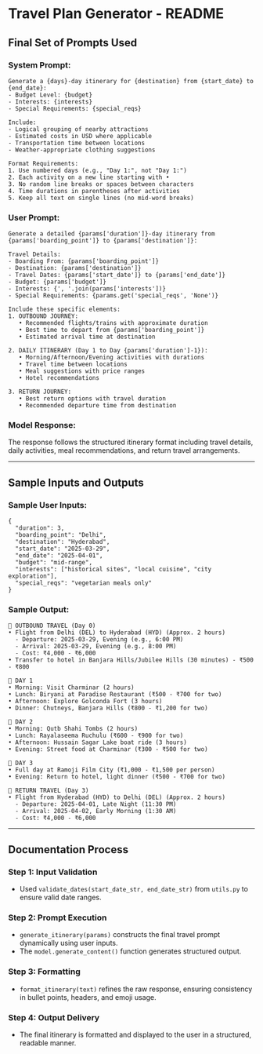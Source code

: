 # Travel Plan Generator - README

## Final Set of Prompts Used

### System Prompt:
```
Generate a {days}-day itinerary for {destination} from {start_date} to {end_date}:
- Budget Level: {budget}
- Interests: {interests}
- Special Requirements: {special_reqs}

Include:
- Logical grouping of nearby attractions
- Estimated costs in USD where applicable
- Transportation time between locations
- Weather-appropriate clothing suggestions

Format Requirements:
1. Use numbered days (e.g., "Day 1:", not "Day 1:")
2. Each activity on a new line starting with •
3. No random line breaks or spaces between characters
4. Time durations in parentheses after activities
5. Keep all text on single lines (no mid-word breaks)
```

### User Prompt:
```
Generate a detailed {params['duration']}-day itinerary from {params['boarding_point']} to {params['destination']}:

Travel Details:
- Boarding From: {params['boarding_point']}
- Destination: {params['destination']}
- Travel Dates: {params['start_date']} to {params['end_date']}
- Budget: {params['budget']}
- Interests: {', '.join(params['interests'])}
- Special Requirements: {params.get('special_reqs', 'None')}

Include these specific elements:
1. OUTBOUND JOURNEY:
   • Recommended flights/trains with approximate duration
   • Best time to depart from {params['boarding_point']}
   • Estimated arrival time at destination

2. DAILY ITINERARY (Day 1 to Day {params['duration']-1}):
   • Morning/Afternoon/Evening activities with durations
   • Travel time between locations
   • Meal suggestions with price ranges
   • Hotel recommendations

3. RETURN JOURNEY:
   • Best return options with travel duration
   • Recommended departure time from destination
```

### Model Response:
The response follows the structured itinerary format including travel details, daily activities, meal recommendations, and return travel arrangements.

---

## Sample Inputs and Outputs

### Sample User Inputs:
```
{
  "duration": 3,
  "boarding_point": "Delhi",
  "destination": "Hyderabad",
  "start_date": "2025-03-29",
  "end_date": "2025-04-01",
  "budget": "mid-range",
  "interests": ["historical sites", "local cuisine", "city exploration"],
  "special_reqs": "vegetarian meals only"
}
```

### Sample Output:
```
🛫 OUTBOUND TRAVEL (Day 0)
• Flight from Delhi (DEL) to Hyderabad (HYD) (Approx. 2 hours)
  - Departure: 2025-03-29, Evening (e.g., 6:00 PM)
  - Arrival: 2025-03-29, Evening (e.g., 8:00 PM)
  - Cost: ₹4,000 - ₹6,000
• Transfer to hotel in Banjara Hills/Jubilee Hills (30 minutes) - ₹500 - ₹800

🏨 DAY 1
• Morning: Visit Charminar (2 hours)
• Lunch: Biryani at Paradise Restaurant (₹500 - ₹700 for two)
• Afternoon: Explore Golconda Fort (3 hours)
• Dinner: Chutneys, Banjara Hills (₹800 - ₹1,200 for two)

🏨 DAY 2
• Morning: Qutb Shahi Tombs (2 hours)
• Lunch: Rayalaseema Ruchulu (₹600 - ₹900 for two)
• Afternoon: Hussain Sagar Lake boat ride (3 hours)
• Evening: Street food at Charminar (₹300 - ₹500 for two)

🏨 DAY 3
• Full day at Ramoji Film City (₹1,000 - ₹1,500 per person)
• Evening: Return to hotel, light dinner (₹500 - ₹700 for two)

🛬 RETURN TRAVEL (Day 3)
• Flight from Hyderabad (HYD) to Delhi (DEL) (Approx. 2 hours)
  - Departure: 2025-04-01, Late Night (11:30 PM)
  - Arrival: 2025-04-02, Early Morning (1:30 AM)
  - Cost: ₹4,000 - ₹6,000
```

---

## Documentation Process

### Step 1: Input Validation
- Used `validate_dates(start_date_str, end_date_str)` from `utils.py` to ensure valid date ranges.

### Step 2: Prompt Execution
- `generate_itinerary(params)` constructs the final travel prompt dynamically using user inputs.
- The `model.generate_content()` function generates structured output.

### Step 3: Formatting
- `format_itinerary(text)` refines the raw response, ensuring consistency in bullet points, headers, and emoji usage.

### Step 4: Output Delivery
- The final itinerary is formatted and displayed to the user in a structured, readable manner.

